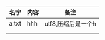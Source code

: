 | 名字  | 内容 | 备注               |
| ----- | ---- | ------------------ |
| a.txt | hhh  | utf8,压缩后是一个h |
|       |      |                    |
|       |      |                    |

